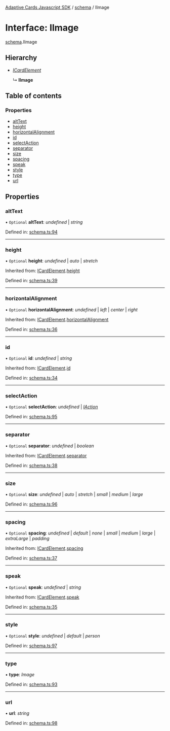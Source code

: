 [Adaptive Cards Javascript SDK](../README.md) / [schema](../modules/schema.md) / IImage

# Interface: IImage

[schema](../modules/schema.md).IImage

## Hierarchy

- [_ICardElement_](schema.icardelement.md)

  ↳ **IImage**

## Table of contents

### Properties

- [altText](schema.iimage.md#alttext)
- [height](schema.iimage.md#height)
- [horizontalAlignment](schema.iimage.md#horizontalalignment)
- [id](schema.iimage.md#id)
- [selectAction](schema.iimage.md#selectaction)
- [separator](schema.iimage.md#separator)
- [size](schema.iimage.md#size)
- [spacing](schema.iimage.md#spacing)
- [speak](schema.iimage.md#speak)
- [style](schema.iimage.md#style)
- [type](schema.iimage.md#type)
- [url](schema.iimage.md#url)

## Properties

### altText

• `Optional` **altText**: _undefined_ \| _string_

Defined in: [schema.ts:94](https://github.com/microsoft/AdaptiveCards/blob/0938a1f10/source/nodejs/adaptivecards/src/schema.ts#L94)

---

### height

• `Optional` **height**: _undefined_ \| _auto_ \| _stretch_

Inherited from: [ICardElement](schema.icardelement.md).[height](schema.icardelement.md#height)

Defined in: [schema.ts:39](https://github.com/microsoft/AdaptiveCards/blob/0938a1f10/source/nodejs/adaptivecards/src/schema.ts#L39)

---

### horizontalAlignment

• `Optional` **horizontalAlignment**: _undefined_ \| _left_ \| _center_ \| _right_

Inherited from: [ICardElement](schema.icardelement.md).[horizontalAlignment](schema.icardelement.md#horizontalalignment)

Defined in: [schema.ts:36](https://github.com/microsoft/AdaptiveCards/blob/0938a1f10/source/nodejs/adaptivecards/src/schema.ts#L36)

---

### id

• `Optional` **id**: _undefined_ \| _string_

Inherited from: [ICardElement](schema.icardelement.md).[id](schema.icardelement.md#id)

Defined in: [schema.ts:34](https://github.com/microsoft/AdaptiveCards/blob/0938a1f10/source/nodejs/adaptivecards/src/schema.ts#L34)

---

### selectAction

• `Optional` **selectAction**: _undefined_ \| [_IAction_](schema.iaction.md)

Defined in: [schema.ts:95](https://github.com/microsoft/AdaptiveCards/blob/0938a1f10/source/nodejs/adaptivecards/src/schema.ts#L95)

---

### separator

• `Optional` **separator**: _undefined_ \| _boolean_

Inherited from: [ICardElement](schema.icardelement.md).[separator](schema.icardelement.md#separator)

Defined in: [schema.ts:38](https://github.com/microsoft/AdaptiveCards/blob/0938a1f10/source/nodejs/adaptivecards/src/schema.ts#L38)

---

### size

• `Optional` **size**: _undefined_ \| _auto_ \| _stretch_ \| _small_ \| _medium_ \| _large_

Defined in: [schema.ts:96](https://github.com/microsoft/AdaptiveCards/blob/0938a1f10/source/nodejs/adaptivecards/src/schema.ts#L96)

---

### spacing

• `Optional` **spacing**: _undefined_ \| _default_ \| _none_ \| _small_ \| _medium_ \| _large_ \| _extraLarge_ \| _padding_

Inherited from: [ICardElement](schema.icardelement.md).[spacing](schema.icardelement.md#spacing)

Defined in: [schema.ts:37](https://github.com/microsoft/AdaptiveCards/blob/0938a1f10/source/nodejs/adaptivecards/src/schema.ts#L37)

---

### speak

• `Optional` **speak**: _undefined_ \| _string_

Inherited from: [ICardElement](schema.icardelement.md).[speak](schema.icardelement.md#speak)

Defined in: [schema.ts:35](https://github.com/microsoft/AdaptiveCards/blob/0938a1f10/source/nodejs/adaptivecards/src/schema.ts#L35)

---

### style

• `Optional` **style**: _undefined_ \| _default_ \| _person_

Defined in: [schema.ts:97](https://github.com/microsoft/AdaptiveCards/blob/0938a1f10/source/nodejs/adaptivecards/src/schema.ts#L97)

---

### type

• **type**: _Image_

Defined in: [schema.ts:93](https://github.com/microsoft/AdaptiveCards/blob/0938a1f10/source/nodejs/adaptivecards/src/schema.ts#L93)

---

### url

• **url**: _string_

Defined in: [schema.ts:98](https://github.com/microsoft/AdaptiveCards/blob/0938a1f10/source/nodejs/adaptivecards/src/schema.ts#L98)
